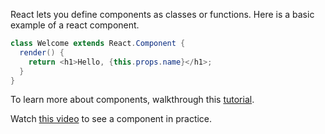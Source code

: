React lets you define components as classes or functions. Here is a basic example of a react component.

```java
class Welcome extends React.Component {
  render() {
    return <h1>Hello, {this.props.name}</h1>;
  }
}
```

To learn more about components, walkthrough this [tutorial](https://reactjs.org/).

Watch [this video](https://medium.com/@pshrmn/a-simple-react-router-v4-tutorial-7f23ff27adf) to see a component in practice.

